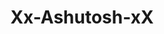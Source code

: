 ---
title: Xx-Ashutosh-xX
github: https://github.com/Xx-Ashutosh-xX
mode: dark
transition: 1s
score: 77.2
archetype:
- GIF
---